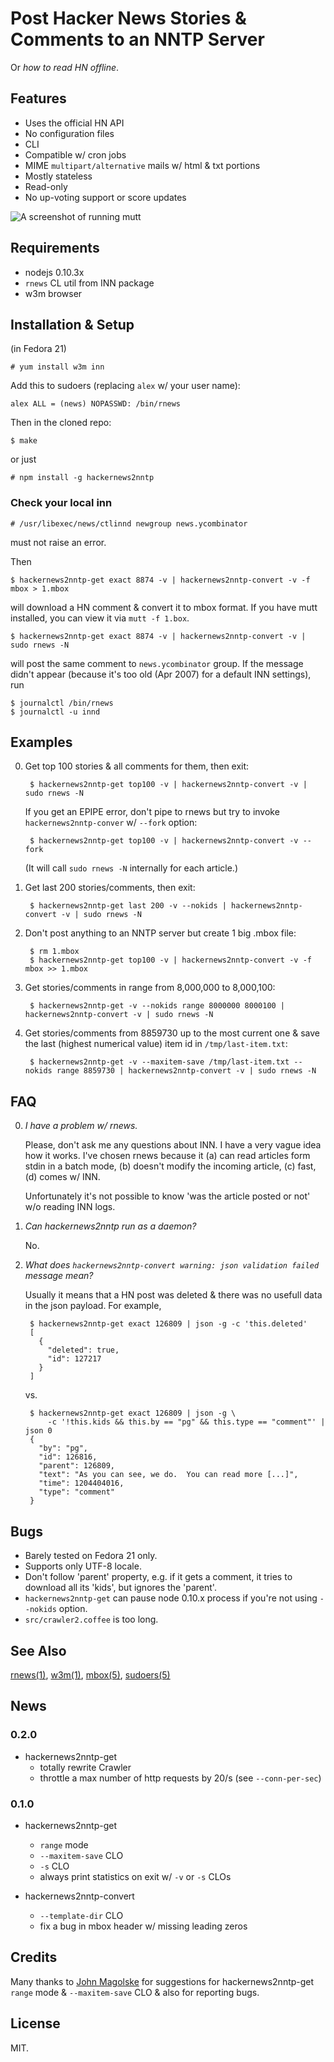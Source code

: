# Post Hacker News Stories & Comments to an NNTP Server

Or _how to read HN offline_.

## Features

* Uses the official HN API
* No configuration files
* CLI
* Compatible w/ cron jobs
* MIME `multipart/alternative` mails w/ html & txt portions
* Mostly stateless
* Read-only
* No up-voting support or score updates

![A screenshot of running mutt](https://raw.github.com/gromnitsky/hackernews2nntp/master/screenshot1.png)

## Requirements

* nodejs 0.10.3x
* `rnews` CL util from INN package
* w3m browser


## Installation & Setup

(in Fedora 21)

	# yum install w3m inn

Add this to sudoers (replacing `alex` w/ your user name):

	alex ALL = (news) NOPASSWD: /bin/rnews

Then in the cloned repo:

	$ make

or just

	# npm install -g hackernews2nntp


### Check your local inn

	# /usr/libexec/news/ctlinnd newgroup news.ycombinator

must not raise an error.

Then

	$ hackernews2nntp-get exact 8874 -v | hackernews2nntp-convert -v -f mbox > 1.mbox

will download a HN comment & convert it to mbox format. If you have mutt
installed, you can view it via `mutt -f 1.box`.

	$ hackernews2nntp-get exact 8874 -v | hackernews2nntp-convert -v | sudo rnews -N

will post the same comment to `news.ycombinator` group. If the message
didn't appear (because it's too old (Apr 2007) for a default INN
settings), run

	$ journalctl /bin/rnews
	$ journalctl -u innd


## Examples

0. Get top 100 stories & all comments for them, then exit:

		$ hackernews2nntp-get top100 -v | hackernews2nntp-convert -v | sudo rnews -N

	If you get an EPIPE error, don't pipe to rnews but try to invoke
	`hackernews2nntp-conver` w/ `--fork` option:

		$ hackernews2nntp-get top100 -v | hackernews2nntp-convert -v --fork

	(It will call `sudo rnews -N` internally for each article.)

1. Get last 200 stories/comments, then exit:

		$ hackernews2nntp-get last 200 -v --nokids | hackernews2nntp-convert -v | sudo rnews -N

2. Don't post anything to an NNTP server but create 1 big .mbox file:

		$ rm 1.mbox
		$ hackernews2nntp-get top100 -v | hackernews2nntp-convert -v -f mbox >> 1.mbox

3. Get stories/comments in range from 8,000,000 to 8,000,100:

		$ hackernews2nntp-get -v --nokids range 8000000 8000100 | hackernews2nntp-convert -v | sudo rnews -N

4. Get stories/comments from 8859730 up to the most current one & save the
   last (highest numerical value) item id in `/tmp/last-item.txt`:

		$ hackernews2nntp-get -v --maxitem-save /tmp/last-item.txt --nokids range 8859730 | hackernews2nntp-convert -v | sudo rnews -N


## FAQ

0. _I have a problem w/ rnews._

	Please, don't ask me any questions about INN. I have a very vague
	idea how it works. I've chosen rnews because it (a) can read
	articles form stdin in a batch mode, (b) doesn't modify the incoming
	article, (c) fast, (d) comes w/ INN.

	Unfortunately it's not possible to know 'was the article posted or
	not' w/o reading INN logs.

1. _Can hackernews2nntp run as a daemon?_

	No.

2. _What does `hackernews2nntp-convert warning: json validation failed`
   message mean?_

	Usually it means that a HN post was deleted & there was no usefull
    data in the json payload. For example,

		$ hackernews2nntp-get exact 126809 | json -g -c 'this.deleted'
		[
		  {
			"deleted": true,
			"id": 127217
		  }
		]

	vs.

		$ hackernews2nntp-get exact 126809 | json -g \
			-c '!this.kids && this.by == "pg" && this.type == "comment"' | json 0
		{
		  "by": "pg",
		  "id": 126816,
		  "parent": 126809,
		  "text": "As you can see, we do.  You can read more [...]",
		  "time": 1204404016,
		  "type": "comment"
		}


## Bugs

* Barely tested on Fedora 21 only.
* Supports only UTF-8 locale.
* Don't follow 'parent' property, e.g. if it gets a comment, it tries to
  download all its 'kids', but ignores the 'parent'.
* `hackernews2nntp-get` can pause node 0.10.x process if you're not using
  `--nokids` option.
* `src/crawler2.coffee` is too long.


## See Also

[rnews(1)](http://www.eyrie.org/~eagle/software/inn/docs/rnews.html),
[w3m(1)](http://manpages.ubuntu.com/manpages/utopic/en/man1/w3m.1.html),
[mbox(5)](http://manpages.ubuntu.com/manpages/utopic/man5/mbox.5.html),
[sudoers(5)](http://www.sudo.ws/sudo/man/1.8.10/sudoers.man.html)


## News

### 0.2.0

* hackernews2nntp-get
	- totally rewrite Crawler
	- throttle a max number of http requests by 20/s (see `--conn-per-sec`)

### 0.1.0

* hackernews2nntp-get
	- `range` mode
	- `--maxitem-save` CLO
	- `-s` CLO
	- always print statistics on exit w/ `-v` or `-s` CLOs

* hackernews2nntp-convert
	- `--template-dir` CLO
	- fix a bug in mbox header w/ missing leading zeros

## Credits

Many thanks to [John Magolske](http://B79.net/contact) for suggestions
for hackernews2nntp-get `range` mode & `--maxitem-save` CLO & also for
reporting bugs.

## License

MIT.
